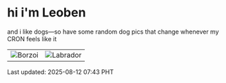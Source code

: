 # hi i'm Leoben

and i like dogs—so have some random dog pics that change whenever my CRON feels like it

|  |  |
|--------|----------|
| ![Borzoi](https://random-dog-vercel.vercel.app/api/random-borzoi?v=1754955810) | ![Labrador](https://random-dog-vercel.vercel.app/api/random-labrador?v=1754955810) |

Last updated: 2025-08-12 07:43 PHT
